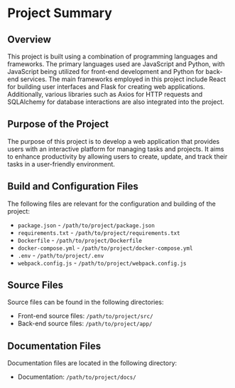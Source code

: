 # Project Summary

## Overview
This project is built using a combination of programming languages and frameworks. The primary languages used are JavaScript and Python, with JavaScript being utilized for front-end development and Python for back-end services. The main frameworks employed in this project include React for building user interfaces and Flask for creating web applications. Additionally, various libraries such as Axios for HTTP requests and SQLAlchemy for database interactions are also integrated into the project.

## Purpose of the Project
The purpose of this project is to develop a web application that provides users with an interactive platform for managing tasks and projects. It aims to enhance productivity by allowing users to create, update, and track their tasks in a user-friendly environment.

## Build and Configuration Files
The following files are relevant for the configuration and building of the project:

- `package.json` - `/path/to/project/package.json`
- `requirements.txt` - `/path/to/project/requirements.txt`
- `Dockerfile` - `/path/to/project/Dockerfile`
- `docker-compose.yml` - `/path/to/project/docker-compose.yml`
- `.env` - `/path/to/project/.env`
- `webpack.config.js` - `/path/to/project/webpack.config.js`

## Source Files
Source files can be found in the following directories:

- Front-end source files: `/path/to/project/src/`
- Back-end source files: `/path/to/project/app/`

## Documentation Files
Documentation files are located in the following directory:

- Documentation: `/path/to/project/docs/`